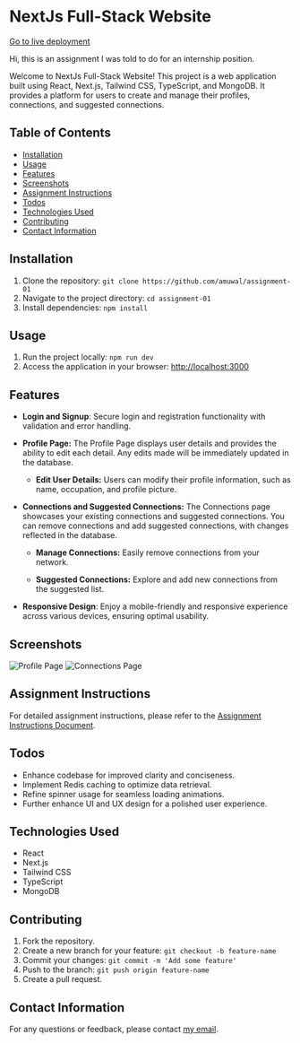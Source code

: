 # NextJs Full-Stack Website

[Go to live deployment](https://assignment-01-delta.vercel.app/)

Hi, this is an assignment I was told to do for an internship position.

Welcome to NextJs Full-Stack Website! This project is a web application built using React, Next.js, Tailwind CSS, TypeScript, and MongoDB. It provides a platform for users to create and manage their profiles, connections, and suggested connections.

## Table of Contents

- [Installation](#installation)
- [Usage](#usage)
- [Features](#features)
- [Screenshots](#screenshots)
- [Assignment Instructions](#assignment-instructions)
- [Todos](#todos)
- [Technologies Used](#technologies-used)
- [Contributing](#contributing)
- [Contact Information](#contact-information)

## Installation

1. Clone the repository: `git clone https://github.com/amuwal/assignment-01`
2. Navigate to the project directory: `cd assignment-01`
3. Install dependencies: `npm install`

## Usage

1. Run the project locally: `npm run dev`
2. Access the application in your browser: [http://localhost:3000](http://localhost:3000)

## Features

- **Login and Signup**: Secure login and registration functionality with validation and error handling.

- **Profile Page:**
  The Profile Page displays user details and provides the ability to edit each detail. Any edits made will be immediately updated in the database.

  - **Edit User Details:**
    Users can modify their profile information, such as name, occupation, and profile picture.

- **Connections and Suggested Connections:**
  The Connections page showcases your existing connections and suggested connections. You can remove connections and add suggested connections, with changes reflected in the database.

  - **Manage Connections:**
    Easily remove connections from your network.

  - **Suggested Connections:**
    Explore and add new connections from the suggested list.

- **Responsive Design**: Enjoy a mobile-friendly and responsive experience across various devices, ensuring optimal usability.

## Screenshots

![Profile Page](./images/assignment-01-profile.png)
![Connections Page](./images/assignment-01-connections.png)

## Assignment Instructions

For detailed assignment instructions, please refer to the [Assignment Instructions Document](https://drive.google.com/drive/folders/11DUW6g9ydPnCjT7RKTrdTTBNddtg71VV?usp=sharing).

## Todos

- Enhance codebase for improved clarity and conciseness.
- Implement Redis caching to optimize data retrieval.
- Refine spinner usage for seamless loading animations.
- Further enhance UI and UX design for a polished user experience.

## Technologies Used

- React
- Next.js
- Tailwind CSS
- TypeScript
- MongoDB

## Contributing

1. Fork the repository.
2. Create a new branch for your feature: `git checkout -b feature-name`
3. Commit your changes: `git commit -m 'Add some feature'`
4. Push to the branch: `git push origin feature-name`
5. Create a pull request.

## Contact Information

For any questions or feedback, please contact [my email](1mitccc@gmail.com).
